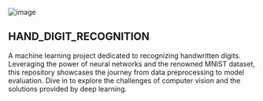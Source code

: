 ![image](https://github.com/himanshu9178/Hand_Digit_Recognition_using_CNN/assets/118620631/26c65e5d-0f03-4af9-ab4f-b60caa273d6f)

## HAND_DIGIT_RECOGNITION
A machine learning project dedicated to recognizing handwritten digits. Leveraging the power of neural networks and the renowned MNIST dataset, this repository showcases the journey from data preprocessing to model evaluation. Dive in to explore the challenges of computer vision and the solutions provided by deep learning.

